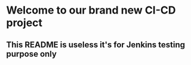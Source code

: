 # Welcome to our brand new CI-CD project

## This README is useless it's for Jenkins testing purpose only
